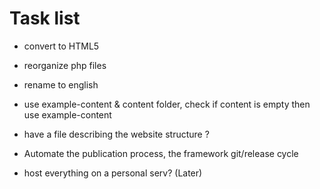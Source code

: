 # Task list

- convert to HTML5
- reorganize php files
- rename to english
- use example-content & content folder, check if content is empty then use example-content
- have a file describing the website structure ?

- Automate the publication process, the framework git/release cycle
- host everything on a personal serv? (Later)
